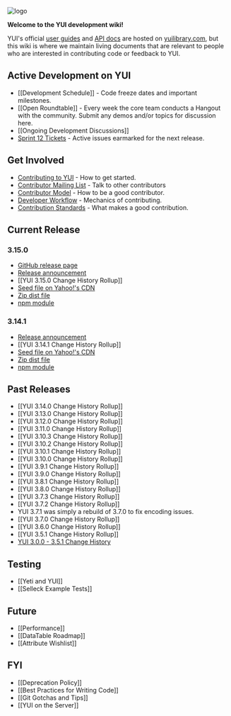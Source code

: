 ![logo](http://yuilibrary.com/img/yui-logo.png)

**Welcome to the YUI development wiki!**

YUI's official [user guides](http://yuilibrary.com/yui/docs/guides/) and [API docs](http://yuilibrary.com/yui/docs/api/) are hosted on [yuilibrary.com](http://yuilibrary.com/), but this wiki is where we maintain living documents that are relevant to people who are interested in contributing code or feedback to YUI. 

## Active Development on YUI

* [[Development Schedule]] - Code freeze dates and important milestones.
* [[Open Roundtable]] - Every week the core team conducts a Hangout with the community. Submit any demos and/or topics for discussion here.
* [[Ongoing Development Discussions]]
* [Sprint 12 Tickets](https://github.com/yui/yui3/issues?direction=desc&labels=&milestone=12&page=1&sort=created&state=open) - Active issues earmarked for the next release.

## Get Involved
* [Contributing to YUI](https://github.com/yui/yui3/wiki/Contributing-to-YUI) - How to get started.
* [Contributor Mailing List](https://groups.google.com/forum/?fromgroups=#!forum/yui-contrib) - Talk to other contributors
* [Contributor Model](https://github.com/yui/yui3/wiki/Contributor-Model) - How to be a good contributor.
* [Developer Workflow](https://github.com/yui/yui3/wiki/Developer-Workflow) - Mechanics of contributing.
* [Contribution Standards](https://github.com/yui/yui3/wiki/Contribution-Standards) - What makes a good contribution.

## Current Release

### 3.15.0 

* [GitHub release page](https://github.com/yui/yui3/releases/tag/v3.15.0)
* [Release announcement](http://www.yuiblog.com/blog/2014/02/26/yui-3-15-0-released/)
* [[YUI 3.15.0 Change History Rollup]]
* [Seed file on Yahoo!'s CDN](http://yui.yahooapis.com/3.15.0/build/yui/yui-min.js)
* [Zip dist file](http://yui.zenfs.com/releases/yui3/yui_3.15.0.zip)
* [npm module](https://npmjs.org/package/yui)

### 3.14.1

* [Release announcement](http://www.yuiblog.com/blog/2013/12/18/yui-3-14-1-released/)
* [[YUI 3.14.1 Change History Rollup]]
* [Seed file on Yahoo!'s CDN](http://yui.yahooapis.com/3.14.1/build/yui/yui-min.js)
* [Zip dist file](http://yui.zenfs.com/releases/yui3/yui_3.14.1.zip)
* [npm module](https://npmjs.org/package/yui)

## Past Releases
* [[YUI 3.14.0 Change History Rollup]]
* [[YUI 3.13.0 Change History Rollup]]
* [[YUI 3.12.0 Change History Rollup]]
* [[YUI 3.11.0 Change History Rollup]]
* [[YUI 3.10.3 Change History Rollup]]
* [[YUI 3.10.2 Change History Rollup]]
* [[YUI 3.10.1 Change History Rollup]]
* [[YUI 3.10.0 Change History Rollup]]
* [[YUI 3.9.1 Change History Rollup]]
* [[YUI 3.9.0 Change History Rollup]]
* [[YUI 3.8.1 Change History Rollup]]
* [[YUI 3.8.0 Change History Rollup]]
* [[YUI 3.7.3 Change History Rollup]]
* [[YUI 3.7.2 Change History Rollup]]
* YUI 3.7.1 was simply a rebuild of 3.7.0 to fix encoding issues.
* [[YUI 3.7.0 Change History Rollup]]
* [[YUI 3.6.0 Change History Rollup]]
* [[YUI 3.5.1 Change History Rollup]]
* [YUI 3.0.0 - 3.5.1 Change History](https://github.com/yui/yui3/blob/600d55ca4c7724bbbbb21cb8a6dca881216655ec/HISTORY.md)

## Testing
* [[Yeti and YUI]]
* [[Selleck Example Tests]]

## Future

* [[Performance]]
* [[DataTable Roadmap]]
* [[Attribute Wishlist]]

## FYI

* [[Deprecation Policy]]
* [[Best Practices for Writing Code]]
* [[Git Gotchas and Tips]]
* [[YUI on the Server]]